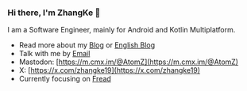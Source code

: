 ### Hi there, I'm ZhangKe 👋

I am a Software Engineer, mainly for Android and Kotlin Multiplatform.

- Read more about my [Blog](https://zhangke.space/) or [English Blog](https://medium.com/@kezhang404)
- Talk with me by [Email](mailto:kezhang404@gmail.com)
- Mastodon: [https://m.cmx.im/@AtomZ](https://m.cmx.im/@AtomZ)
- X: [https://x.com/zhangke19](https://x.com/zhangke19)
- Currently focusing on [Fread](https://play.google.com/store/apps/details?id=com.zhangke.fread)
